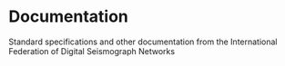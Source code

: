 # Documentation

Standard specifications and other documentation from the
International Federation of Digital Seismograph Networks
